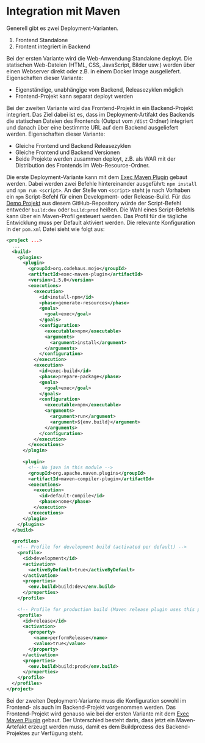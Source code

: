 # Integration mit Maven

Generell gibt es zwei Deployment-Varianten.

1. Frontend Standalone
2. Frontent integriert in Backend

Bei der ersten Variante wird die Web-Anwendung Standalone deployt. Die statischen Web-Dateien (HTML, CSS, JavaScript, Bilder usw.) werden über einen Webserver direkt oder z.B. in einem Docker Image ausgeliefert. Eigenschaften dieser Variante:

- Eigenständige, unabhängige vom Backend, Releasezyklen möglich
- Frontend-Projekt kann separat deployt werden

Bei der zweiten Variante wird das Frontend-Projekt in ein Backend-Projekt integriert. Das Ziel dabei ist es, dass im Deployment-Artifakt des Backends die statischen Dateien des Frontends (Output vom `/dist` Ordner) integriert und danach über eine bestimmte URL auf dem Backend ausgeliefert werden. Eigenschaften dieser Variante:

- Gleiche Frontend und Backend Releasezyklen
- Gleiche Frontend und Backend Versionen
- Beide Projekte werden zusammen deployt, z.B. als WAR mit der Distribution des Frontends im Web-Resource-Ordner.

Die erste Deployment-Variante kann mit dem [Exec Maven Plugin](http://www.mojohaus.org/exec-maven-plugin/) gebaut werden. Dabei werden zwei Befehle hintereinander ausgeführt: `npm install` und `npm run <script>`. An der Stelle von `<script>` steht je nach Vorhaben ein `npm` Script-Befehl für einen Development- oder Release-Build. Für das [Demo Projekt](https://github.com/ova2/frontend-tooling-tutorial/tree/master/2-seed-project-setup) aus diesem GitHub-Repository würde der Script-Befehl entweder `build:dev` oder `build:prod` heißen. Die Wahl eines Script-Befehls kann über ein Maven-Profil gesteuert werden. Das Profil für die tägliche Entwicklung muss per Default aktiviert werden. Die relevante Konfiguration in der `pom.xml` Datei sieht wie folgt aus:

```xml
<project ...>
  ...
  <build>
    <plugins>
      <plugin>
        <groupId>org.codehaus.mojo</groupId>
        <artifactId>exec-maven-plugin</artifactId>
        <version>1.5.0</version>
        <executions>
          <execution>
            <id>install-npm</id>
            <phase>generate-resources</phase>
            <goals>
              <goal>exec</goal>
            </goals>
            <configuration>
              <executable>npm</executable>
              <arguments>
                <argument>install</argument>
              </arguments>
            </configuration>
          </execution>
          <execution>
            <id>exec-build</id>
            <phase>prepare-package</phase>
            <goals>
              <goal>exec</goal>
            </goals>
            <configuration>
              <executable>npm</executable>
              <arguments>
                <argument>run</argument>
                <argument>${env.build}</argument>
              </arguments>
            </configuration>
          </execution>
        </executions>
      </plugin>
      
      <plugin>
        <!-- No java in this module -->
        <groupId>org.apache.maven.plugins</groupId>
        <artifactId>maven-compiler-plugin</artifactId>
        <executions>
          <execution>
            <id>default-compile</id>
            <phase>none</phase>
          </execution>
        </executions>
      </plugin>
    </plugins>
  </build>
  
  <profiles>
    <!-- Profile for development build (activated per default) -->
    <profile>
      <id>development</id>
      <activation>
        <activeByDefault>true</activeByDefault>
      </activation>
      <properties>
        <env.build>build:dev</env.build>
      </properties>
    </profile>
        
    <!-- Profile for production build (Maven release plugin uses this profile automatically) -->
    <profile>
      <id>release</id>
      <activation>
        <property>
          <name>performRelease</name>
          <value>true</value>
        </property>
      </activation>
      <properties>
        <env.build>build:prod</env.build>
      </properties>
    </profile>
  </profiles>
</project>
```

Bei der zweiten Deployment-Variante muss die Konfiguration sowohl im Frontend- als auch im Backend-Projekt vorgenommen werden. Das Frontend-Projekt wird genauso wie bei der ersten Variante mit dem [Exec Maven Plugin](http://www.mojohaus.org/exec-maven-plugin/) gebaut. Der Unterschied besteht darin, dass jetzt ein Maven-Artefakt erzeugt werden muss, damit es dem Buildprozess des Backend-Projektes zur Verfügung steht.


